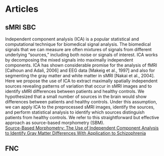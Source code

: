 # Articles
## sMRI SBC
Independent component analysis (ICA) is a popular statistical and computational technique for biomedical signal analysis. The biomedical signals that we can measure are often mixtures of signals from different underlying “sources,” including both noise or signals of interest. ICA works by decomposing the mixed signals into maximally independent components. ICA has shown considerable promise for the analysis of fMRI [Calhoun and Adali, 2006] and EEG data [Makeig et al., 1997] and also for segmenting the gray matter and white matter in sMRI [Nakai et al., 2004]. Here we propose the use of ICA to extract maximally spatially independent sources revealing patterns of variation that occur in sMRI images and to identify sMRI differences between patients and healthy controls. We hypothesized that a small number of sources in the brain would show differences between patients and healthy controls. Under this assumption, we can apply ICA to the preprocessed sMRI images, identify the sources, and perform statistical analysis to identify which sources distinguish patients from healthy controls. We refer to this straightforward but effective approach as source-based morphometry 
(SBM).  
[Source-Based Morphometry: The Use of Independent Component Analysis to Identify Gray Matter Differences With Application to Schizophrenia](https://www.ncbi.nlm.nih.gov/pmc/articles/PMC2751641/) 

## FNC 
